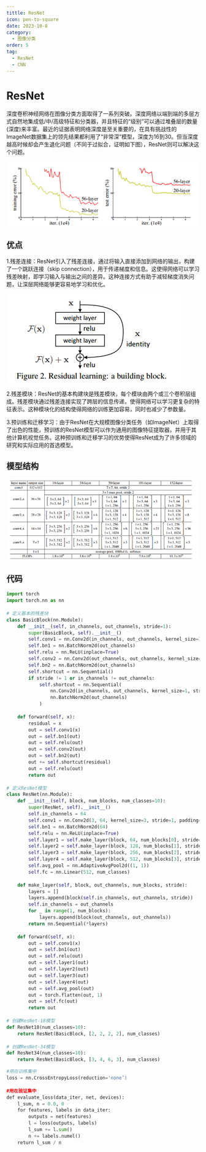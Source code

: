 ```yaml
---
tittle: ResNet
icon: pen-to-square
date: 2023-10-8
category:
  - 图像分类
order: 5
tag:
  - ResNet
  - CNN
---
```

# ResNet  
深度卷积神经网络在图像分类方面取得了一系列突破。深度网络以端到端的多层方式自然地集成低/中/高级特征和分类器，并且特征的“级别”可以通过堆叠层的数量(深度)来丰富。最近的证据表明网络深度是至关重要的，在具有挑战性的ImageNet数据集上的领先结果都利用了“非常深”模型，深度为16到30。但当深度越高时候却会产生退化问题（不同于过拟合，证明如下图），ResNet则可以解决这个问题。  

![](public/RS.png)
## 优点  
1.残差连接：ResNet引入了残差连接，通过将输入直接添加到网络的输出，构建了一个跳跃连接（skip connection），用于传递梯度和信息。这使得网络可以学习残差映射，即学习输入与输出之间的差异。这种连接方式有助于减轻梯度消失问题，让深层网络能够更容易地学习和优化。    

![](public/RS2.png)  

2.残差模块：ResNet的基本构建块是残差模块，每个模块由两个或三个卷积层组成。残差模块通过残差连接实现了跨层的信息传递，使得网络可以学习更复杂的特征表示。这种模块化的结构使得网络的训练更加容易，同时也减少了参数量。  

3.预训练和迁移学习：由于ResNet在大规模图像分类任务（如ImageNet）上取得了出色的性能，预训练的ResNet模型可以作为通用的图像特征提取器，并用于其他计算机视觉任务。这种预训练和迁移学习的优势使得ResNet成为了许多领域的研究和实际应用的首选模型。
## 模型结构  
![](public/resnet.png)  
## 代码  
```py
import torch
import torch.nn as nn

# 定义基本的残差块
class BasicBlock(nn.Module):
    def __init__(self, in_channels, out_channels, stride=1):
        super(BasicBlock, self).__init__()
        self.conv1 = nn.Conv2d(in_channels, out_channels, kernel_size=3, stride=stride, padding=1, bias=False)
        self.bn1 = nn.BatchNorm2d(out_channels)
        self.relu = nn.ReLU(inplace=True)
        self.conv2 = nn.Conv2d(out_channels, out_channels, kernel_size=3, stride=1, padding=1, bias=False)
        self.bn2 = nn.BatchNorm2d(out_channels)
        self.shortcut = nn.Sequential()
        if stride != 1 or in_channels != out_channels:
            self.shortcut = nn.Sequential(
                nn.Conv2d(in_channels, out_channels, kernel_size=1, stride=stride, bias=False),
                nn.BatchNorm2d(out_channels)
            )

    def forward(self, x):
        residual = x
        out = self.conv1(x)
        out = self.bn1(out)
        out = self.relu(out)
        out = self.conv2(out)
        out = self.bn2(out)
        out += self.shortcut(residual)
        out = self.relu(out)
        return out

# 定义ResNet模型
class ResNet(nn.Module):
    def __init__(self, block, num_blocks, num_classes=10):
        super(ResNet, self).__init__()
        self.in_channels = 64
        self.conv1 = nn.Conv2d(3, 64, kernel_size=3, stride=1, padding=1, bias=False)
        self.bn1 = nn.BatchNorm2d(64)
        self.relu = nn.ReLU(inplace=True)
        self.layer1 = self.make_layer(block, 64, num_blocks[0], stride=1)
        self.layer2 = self.make_layer(block, 128, num_blocks[1], stride=2)
        self.layer3 = self.make_layer(block, 256, num_blocks[2], stride=2)
        self.layer4 = self.make_layer(block, 512, num_blocks[3], stride=2)
        self.avg_pool = nn.AdaptiveAvgPool2d((1, 1))
        self.fc = nn.Linear(512, num_classes)

    def make_layer(self, block, out_channels, num_blocks, stride):
        layers = []
        layers.append(block(self.in_channels, out_channels, stride))
        self.in_channels = out_channels
        for _ in range(1, num_blocks):
            layers.append(block(out_channels, out_channels))
        return nn.Sequential(*layers)

    def forward(self, x):
        out = self.conv1(x)
        out = self.bn1(out)
        out = self.relu(out)
        out = self.layer1(out)
        out = self.layer2(out)
        out = self.layer3(out)
        out = self.layer4(out)
        out = self.avg_pool(out)
        out = torch.flatten(out, 1)
        out = self.fc(out)
        return out

# 创建ResNet-18模型
def ResNet18(num_classes=10):
    return ResNet(BasicBlock, [2, 2, 2, 2], num_classes)

# 创建ResNet-34模型
def ResNet34(num_classes=10):
    return ResNet(BasicBlock, [3, 4, 6, 3], num_classes)

```

```py
#用在训练集中
loss = nn.CrossEntropyLoss(reduction='none’)

#用在验证集中
def evaluate_loss(data_iter, net, devices):
    l_sum, n = 0.0, 0
    for features, labels in data_iter:
        outputs = net(features)
        l = loss(outputs, labels)
        l_sum += l.sum()
        n += labels.numel()
    return l_sum / n
```
